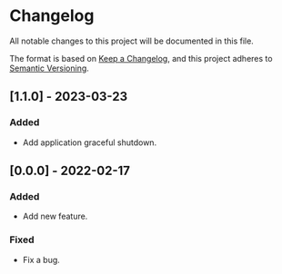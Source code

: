 # Changelog

All notable changes to this project will be documented in this file.

The format is based on [Keep a Changelog](https://keepachangelog.com/en/1.0.0/),
and this project adheres to [Semantic Versioning](https://semver.org/spec/v2.0.0.html).

## [1.1.0] - 2023-03-23

### Added

- Add application graceful shutdown.

## [0.0.0] - 2022-02-17

### Added

- Add new feature.

### Fixed

- Fix a bug.
